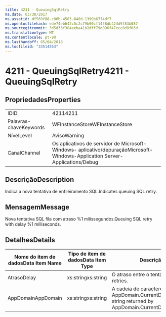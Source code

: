 ```yaml
---
title: 4211 - QueuingSqlRetry
ms.date: 03/30/2017
ms.assetid: df569f88-c86b-4503-840d-1399b67f4df7
ms.openlocfilehash: ede74eb642c5c2c79b90cf1458db424d9f83b087
ms.sourcegitcommit: 3d5d33f384eeba41b2dff79d096f47ccc8d8f03d
ms.translationtype: MT
ms.contentlocale: pt-BR
ms.lasthandoff: 05/04/2018
ms.locfileid: "33514563"
---
```

# <a name="4211---queuingsqlretry"></a><span data-ttu-id="3a0b7-102">4211 - QueuingSqlRetry</span><span class="sxs-lookup"><span data-stu-id="3a0b7-102">4211 - QueuingSqlRetry</span></span>
## <a name="properties"></a><span data-ttu-id="3a0b7-103">Propriedades</span><span class="sxs-lookup"><span data-stu-id="3a0b7-103">Properties</span></span>  
  
|||  
|-|-|  
|<span data-ttu-id="3a0b7-104">ID</span><span class="sxs-lookup"><span data-stu-id="3a0b7-104">ID</span></span>|<span data-ttu-id="3a0b7-105">4211</span><span class="sxs-lookup"><span data-stu-id="3a0b7-105">4211</span></span>|  
|<span data-ttu-id="3a0b7-106">Palavras-chave</span><span class="sxs-lookup"><span data-stu-id="3a0b7-106">Keywords</span></span>|<span data-ttu-id="3a0b7-107">WFInstanceStore</span><span class="sxs-lookup"><span data-stu-id="3a0b7-107">WFInstanceStore</span></span>|  
|<span data-ttu-id="3a0b7-108">Nível</span><span class="sxs-lookup"><span data-stu-id="3a0b7-108">Level</span></span>|<span data-ttu-id="3a0b7-109">Aviso</span><span class="sxs-lookup"><span data-stu-id="3a0b7-109">Warning</span></span>|  
|<span data-ttu-id="3a0b7-110">Canal</span><span class="sxs-lookup"><span data-stu-id="3a0b7-110">Channel</span></span>|<span data-ttu-id="3a0b7-111">Os aplicativos de servidor de Microsoft-Windows- aplicativo/depuração</span><span class="sxs-lookup"><span data-stu-id="3a0b7-111">Microsoft-Windows-Application Server-Applications/Debug</span></span>|  
  
## <a name="description"></a><span data-ttu-id="3a0b7-112">Descrição</span><span class="sxs-lookup"><span data-stu-id="3a0b7-112">Description</span></span>  
 <span data-ttu-id="3a0b7-113">Indica a nova tentativa de enfileiramento SQL.</span><span class="sxs-lookup"><span data-stu-id="3a0b7-113">Indicates queuing SQL retry.</span></span>  
  
## <a name="message"></a><span data-ttu-id="3a0b7-114">Mensagem</span><span class="sxs-lookup"><span data-stu-id="3a0b7-114">Message</span></span>  
 <span data-ttu-id="3a0b7-115">Nova tentativa SQL fila com atraso %1 milissegundos.</span><span class="sxs-lookup"><span data-stu-id="3a0b7-115">Queuing SQL retry with delay %1 milliseconds.</span></span>  
  
## <a name="details"></a><span data-ttu-id="3a0b7-116">Detalhes</span><span class="sxs-lookup"><span data-stu-id="3a0b7-116">Details</span></span>  
  
|<span data-ttu-id="3a0b7-117">Nome do item de dados</span><span class="sxs-lookup"><span data-stu-id="3a0b7-117">Data Item Name</span></span>|<span data-ttu-id="3a0b7-118">Tipo de item de dados</span><span class="sxs-lookup"><span data-stu-id="3a0b7-118">Data Item Type</span></span>|<span data-ttu-id="3a0b7-119">Descrição</span><span class="sxs-lookup"><span data-stu-id="3a0b7-119">Description</span></span>|  
|--------------------|--------------------|-----------------|  
|<span data-ttu-id="3a0b7-120">Atraso</span><span class="sxs-lookup"><span data-stu-id="3a0b7-120">Delay</span></span>|<span data-ttu-id="3a0b7-121">xs:string</span><span class="sxs-lookup"><span data-stu-id="3a0b7-121">xs:string</span></span>|<span data-ttu-id="3a0b7-122">O atraso entre o tenta.</span><span class="sxs-lookup"><span data-stu-id="3a0b7-122">The delay between retries.</span></span>|  
|<span data-ttu-id="3a0b7-123">AppDomain</span><span class="sxs-lookup"><span data-stu-id="3a0b7-123">AppDomain</span></span>|<span data-ttu-id="3a0b7-124">xs:string</span><span class="sxs-lookup"><span data-stu-id="3a0b7-124">xs:string</span></span>|<span data-ttu-id="3a0b7-125">A cadeia de caracteres retornada por AppDomain.CurrentDomain.FriendlyName.</span><span class="sxs-lookup"><span data-stu-id="3a0b7-125">The string returned by AppDomain.CurrentDomain.FriendlyName.</span></span>|
